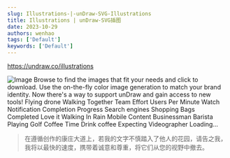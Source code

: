 ```yaml
---
slug: Illustrations-|-unDraw-SVG-Illustrations
title: Illustrations | unDraw-SVG插图
date: 2023-10-29
authors: wenhao
tags: ['Default']
keywords: ['Default']
---
```

https://undraw.co/illustrations 

![Image](https://prod-files-secure.s3.us-west-2.amazonaws.com/b0012720-ccd1-41ef-9ca9-02f55a45f30f/632fda31-b9ae-4f6c-ae14-203780908224/undraw_social_20.png?X-Amz-Algorithm=AWS4-HMAC-SHA256&X-Amz-Content-Sha256=UNSIGNED-PAYLOAD&X-Amz-Credential=AKIAT73L2G45HZZMZUHI%2F20231125%2Fus-west-2%2Fs3%2Faws4_request&X-Amz-Date=20231125T072113Z&X-Amz-Expires=3600&X-Amz-Signature=718387c075d757352232dba7310901898ce844ff5ad2bd7a5d3c85e0317440d7&X-Amz-SignedHeaders=host&x-id=GetObject)
Browse to find the images that fit your needs and click to download. Use the on-the-fly color image generation to match your brand identity. 
Now there's a way to support unDraw and gain access to new tools! 
Flying drone 
Walking Together 
Team Effort 
Users Per Minute 
Watch Notification 
Completion Progress 
Search engines 
Shopping Bags 
Completed 
Love it 
Walking In Rain 
Mobile Content 
Businessman 
Barista 
Playing Golf 
Coffee Time 
Drink coffee 
Expecting 
Videographer 
Loading... 



 > 在遵循创作的康庄大道上，若我的文字不慎踏入了他人的花园，请告之我，我将以最快的速度，携带着诚意和尊重，将它们从您的视野中撤去。
